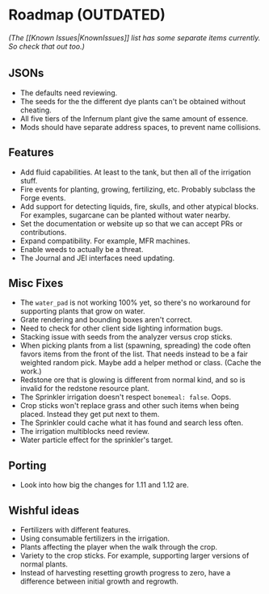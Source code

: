 Roadmap (OUTDATED)
==================================================

###### (The [[Known Issues|KnownIssues]] list has some separate items currently. So check that out too.)

## JSONs
* The defaults need reviewing.
* The seeds for the the different dye plants can't be obtained without cheating.
* All five tiers of the Infernum plant give the same amount of essence.
* Mods should have separate address spaces, to prevent name collisions.

## Features
* Add fluid capabilities. At least to the tank, but then all of the irrigation stuff.
* Fire events for planting, growing, fertilizing, etc. Probably subclass the Forge events.
* Add support for detecting liquids, fire, skulls, and other atypical blocks. For examples, sugarcane can be planted without water nearby.
* Set the documentation or website up so that we can accept PRs or contributions.
* Expand compatibility. For example, MFR machines.
* Enable weeds to actually be a threat.
* The Journal and JEI interfaces need updating.

## Misc Fixes
* The `water_pad` is not working 100% yet, so there's no workaround for supporting plants that grow on water.
* Grate rendering and bounding boxes aren't correct.
* Need to check for other client side lighting information bugs.
* Stacking issue with seeds from the analyzer versus crop sticks.
* When picking plants from a list (spawning, spreading) the code often favors items from the front of the list. That needs instead to be a fair weighted random pick. Maybe add a helper method or class. (Cache the work.)
* Redstone ore that is glowing is different from normal kind, and so is invalid for the redstone resource plant.
* The Sprinkler irrigation doesn't respect `bonemeal: false`. Oops.
* Crop sticks won't replace grass and other such items when being placed. Instead they get put next to them.
* The Sprinkler could cache what it has found and search less often.
* The irrigation multiblocks need review.
* Water particle effect for the sprinkler's target.

## Porting
* Look into how big the changes for 1.11 and 1.12 are.

## Wishful ideas
* Fertilizers with different features.
* Using consumable fertilizers in the irrigation.
* Plants affecting the player when the walk through the crop.
* Variety to the crop sticks. For example, supporting larger versions of normal plants.
* Instead of harvesting resetting growth progress to zero, have a difference between initial growth and regrowth.
